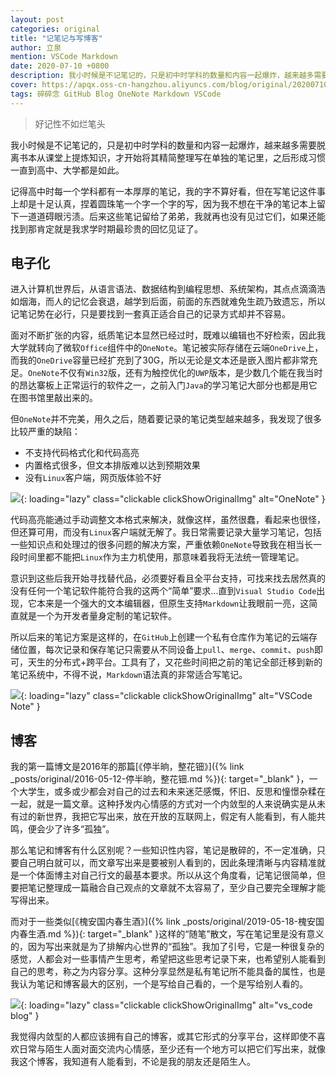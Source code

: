 ```yaml
---
layout: post
categories: original
title: "记笔记与写博客"
author: 立泉
mention: VSCode Markdown
date: 2020-07-10 +0800
description: 我小时候是不记笔记的，只是初中时学科的数量和内容一起爆炸，越来越多需要脱离书本从课堂上提炼知识，才开始将其整理精简写在单独的笔记里，之后形成习惯一直到高中、大学都是如此。
cover: https://apqx.oss-cn-hangzhou.aliyuncs.com/blog/original/20200710/note_vscode.webp
tags: 碎碎念 GitHub Blog OneNote Markdown VSCode
---
```


> 好记性不如烂笔头

我小时候是不记笔记的，只是初中时学科的数量和内容一起爆炸，越来越多需要脱离书本从课堂上提炼知识，才开始将其精简整理写在单独的笔记里，之后形成习惯一直到高中、大学都是如此。

记得高中时每一个学科都有一本厚厚的笔记，我的字不算好看，但在写笔记这件事上却是十足认真，捏着圆珠笔一个字一个字的写，因为我不想在干净的笔记本上留下一道道碍眼污渍。后来这些笔记留给了弟弟，我就再也没有见过它们，如果还能找到那肯定就是我求学时期最珍贵的回忆见证了。

## 电子化

进入计算机世界后，从语言语法、数据结构到编程思想、系统架构，其点点滴滴浩如烟海，而人的记忆会衰退，越学到后面，前面的东西就难免生疏乃致遗忘，所以记笔记势在必行，只是要找到一套真正适合自己的记录方式却并不容易。

面对不断扩张的内容，纸质笔记本显然已经过时，既难以编辑也不好检索，因此我大学就转向了微软`Office`组件中的`OneNote`。笔记被实际存储在云端`OneDrive`上，而我的`OneDrive`容量已经扩充到了30G，所以无论是文本还是嵌入图片都非常充足。`OneNote`不仅有`Win32`版，还有为触控优化的`UWP`版本，是少数几个能在我当时的昂达寨板上正常运行的软件之一，之前入门`Java`的学习笔记大部分也都是用它在图书馆里敲出来的。

但`OneNote`并不完美，用久之后，随着要记录的笔记类型越来越多，我发现了很多比较严重的缺陷：

* 不支持代码格式化和代码高亮
* 内置格式很多，但文本排版难以达到预期效果
* 没有`Linux`客户端，网页版体验不好

![](https://apqx.oss-cn-hangzhou.aliyuncs.com/blog/original/20200710/note_onenote.webp){: loading="lazy" class="clickable clickShowOriginalImg" alt="OneNote" }

代码高亮能通过手动调整文本格式来解决，就像这样，虽然很蠢，看起来也很怪，但还算可用，而没有`Linux`客户端就无解了。我日常需要记录大量学习笔记，包括一些知识点和处理过的很多问题的解决方案，严重依赖`OneNote`导致我在相当长一段时间里都不能把`Linux`作为主力机使用，那意味着我将无法统一管理笔记。

意识到这些后我开始寻找替代品，必须要好看且全平台支持，可找来找去居然真的没有任何一个笔记软件能符合我的这两个“简单”要求...直到`Visual Studio Code`出现，它本来是一个强大的文本编辑器，但原生支持`Markdown`让我眼前一亮，这简直就是一个为开发者量身定制的笔记软件。

所以后来的笔记方案是这样的，在`GitHub`上创建一个私有仓库作为笔记的云端存储位置，每次记录和保存笔记只需要从不同设备上`pull`、`merge`、`commit`、`push`即可，天生的分布式+跨平台。工具有了，又花些时间把之前的笔记全部迁移到新的笔记系统中，不得不说，`Markdown`语法真的非常适合写笔记。

![](https://apqx.oss-cn-hangzhou.aliyuncs.com/blog/original/20200710/note_vscode.webp){: loading="lazy" class="clickable clickShowOriginalImg" alt="VSCode Note" }

## 博客

我的第一篇博文是2016年的那篇[《停半晌，整花钿》]({% link _posts/original/2016-05-12-停半晌，整花钿.md %}){: target="_blank" }，一个大学生，或多或少都会对自己的过去和未来迷茫感慨，怀旧、反思和憧憬杂糅在一起，就是一篇文章。这种抒发内心情感的方式对一个内敛型的人来说确实是从未有过的新世界，我把它写出来，放在开放的互联网上，假定有人能看到，有人能共鸣，便会少了许多“孤独”。

那么笔记和博客有什么区别呢？一些知识性内容，笔记是散碎的，不一定准确，只要自己明白就可以，而文章写出来是要被别人看到的，因此条理清晰与内容精准就是一个体面博主对自己行文的最基本要求。所以从这个角度看，记笔记很简单，但要把笔记整理成一篇融合自己观点的文章就不太容易了，至少自己要完全理解才能写得出来。

而对于一些类似[《槐安国内春生酒》]({% link _posts/original/2019-05-18-槐安国内春生酒.md %}){: target="_blank" }这样的“随笔”散文，写在笔记里是没有意义的，因为写出来就是为了排解内心世界的“孤独”。我加了引号，它是一种很复杂的感觉，人都会对一些事情产生思考，希望把这些思考记录下来，也希望别人能看到自己的思考，称之为内容分享。这种分享显然是私有笔记所不能具备的属性，也是我认为笔记和博客最大的区别，一个是写给自己看的，一个是写给别人看的。

![](https://apqx.oss-cn-hangzhou.aliyuncs.com/blog/original/20200710/blog_vscode.webp){: loading="lazy" class="clickable clickShowOriginalImg" alt="vs_code blog" }

我觉得内敛型的人都应该拥有自己的博客，或其它形式的分享平台，这样即使不喜欢日常与陌生人面对面交流内心情感，至少还有一个地方可以把它们写出来，就像我这个博客，我知道有人能看到，不论是我的朋友还是陌生人。